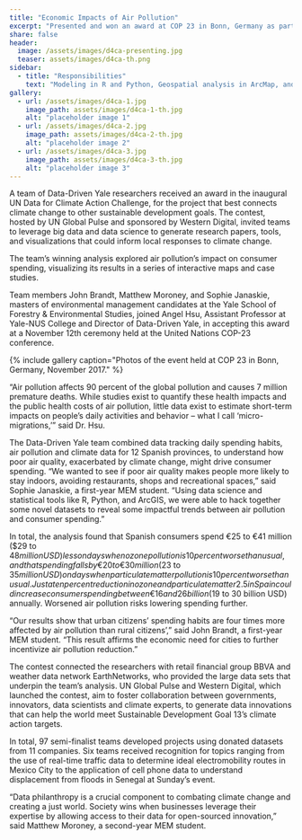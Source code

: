 ```yaml
---
title: "Economic Impacts of Air Pollution"
excerpt: "Presented and won an award at COP 23 in Bonn, Germany as part of the United Nation’s Data for Climate Action Challenge."
share: false
header:
  image: /assets/images/d4ca-presenting.jpg
  teaser: assets/images/d4ca-th.png
sidebar:
  - title: "Responsibilities"
    text: "Modeling in R and Python, Geospatial analysis in ArcMap, and visualization in JavaScript"
gallery:
  - url: /assets/images/d4ca-1.jpg
    image_path: assets/images/d4ca-1-th.jpg
    alt: "placeholder image 1"
  - url: /assets/images/d4ca-2.jpg
    image_path: assets/images/d4ca-2-th.jpg
    alt: "placeholder image 2"
  - url: /assets/images/d4ca-3.jpg
    image_path: assets/images/d4ca-3-th.jpg
    alt: "placeholder image 3"
---
```


A team of Data-Driven Yale researchers received an award in the inaugural UN Data for Climate Action Challenge, for the project that best connects climate change to other sustainable development goals. The contest, hosted by UN Global Pulse and sponsored by Western Digital, invited teams to leverage big data and data science to generate research papers, tools, and visualizations that could inform local responses to climate change.

The team’s winning analysis explored air pollution’s impact on consumer spending, visualizing its results in a series of interactive maps and case studies.

Team members John Brandt, Matthew Moroney, and Sophie Janaskie, masters of environmental management candidates at the Yale School of Forestry & Environmental Studies, joined Angel Hsu, Assistant Professor at Yale-NUS College and Director of Data-Driven Yale, in accepting this award at a November 12th ceremony held at the United Nations COP-23 conference.

{% include gallery caption="Photos of the event held at COP 23 in Bonn, Germany, November 2017." %}

“Air pollution affects 90 percent of the global pollution and causes 7 million premature deaths. While studies exist to quantify these health impacts and the public health costs of air pollution, little data exist to estimate short-term impacts on people’s daily activities and behavior – what I call ‘micro-migrations,’” said Dr. Hsu.

The Data-Driven Yale team combined data tracking daily spending habits, air pollution and climate data for 12 Spanish provinces, to understand how poor air quality, exacerbated by climate change, might drive consumer spending. “We wanted to see if poor air quality makes people more likely to stay indoors, avoiding restaurants, shops and recreational spaces,” said Sophie Janaskie, a first-year MEM student. “Using data science and statistical tools like R, Python, and ArcGIS, we were able to hack together some novel datasets to reveal some impactful trends between air pollution and consumer spending.”

In total, the analysis found that Spanish consumers spend €25 to €41 million ($29 to $48 million USD) less on days when ozone pollution is 10 percent worse than usual, and that spending falls by €20 to €30 million ($23 to $35 million USD) on days when particulate matter pollution is 10 percent worse than usual. Just a ten percent reduction in ozone and particulate matter 2.5 in Spain could increase consumer spending between €16 and 26 billion ($19 to 30 billion USD) annually. Worsened air pollution risks lowering spending further.

“Our results show that urban citizens’ spending habits are four times more affected by air pollution than rural citizens’,” said John Brandt, a first-year MEM student. “This result affirms the economic need for cities to further incentivize air pollution reduction.”

The contest connected the researchers with retail financial group BBVA and weather data network EarthNetworks, who provided the large data sets that underpin the team’s analysis. UN Global Pulse and Western Digital, which launched the contest, aim to foster collaboration between governments, innovators, data scientists and climate experts, to generate data innovations that can help the world meet Sustainable Development Goal 13’s climate action targets.

In total, 97 semi-finalist teams developed projects using donated datasets from 11 companies. Six teams received recognition for topics ranging from the use of  real-time traffic data to determine ideal electromobility routes in Mexico City to the application of cell phone data to understand displacement from floods in Senegal at Sunday’s event.

“Data philanthropy is a crucial component to combating climate change and creating a just world. Society wins when businesses leverage their expertise by allowing access to their data for open-sourced innovation,” said Matthew Moroney, a second-year MEM student.
